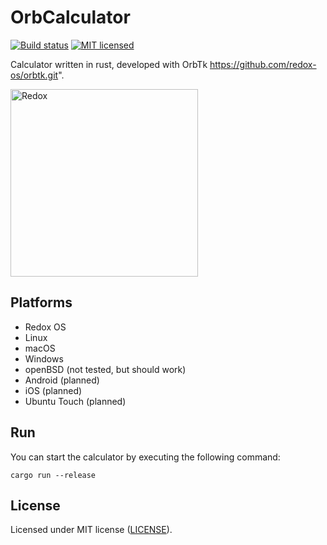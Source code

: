 # OrbCalculator

[![Build status](https://gitlab.redox-os.org/redox-os/orbcalculator/badges/master/pipeline.svg)](https://gitlab.redox-os.org/redox-os/orbcalculator/pipelines)
[![MIT licensed](https://img.shields.io/badge/license-MIT-blue.svg)](./LICENSE)

Calculator written in rust, developed with OrbTk https://github.com/redox-os/orbtk.git".

<img alt="Redox" height="300" src="https://gitlab.redox-os.org/redox-os/assets/raw/master/screenshots/Calculator.png">

## Platforms

* Redox OS
* Linux
* macOS
* Windows
* openBSD (not tested, but should work)
* Android (planned)
* iOS (planned)
* Ubuntu Touch (planned)

## Run

You can start the calculator by executing the following command:

```text
cargo run --release
```

## License

Licensed under MIT license ([LICENSE](LICENSE)).